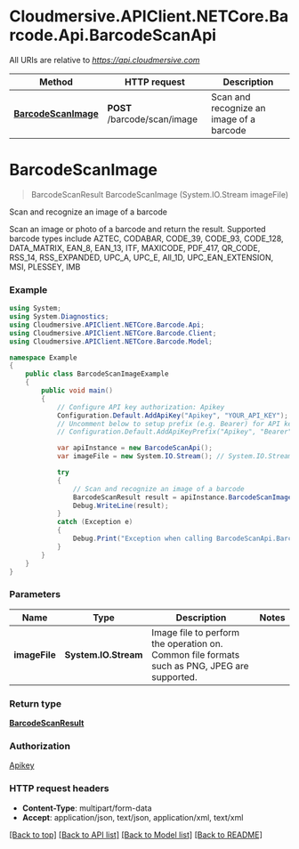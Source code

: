 # Cloudmersive.APIClient.NETCore.Barcode.Api.BarcodeScanApi

All URIs are relative to *https://api.cloudmersive.com*

Method | HTTP request | Description
------------- | ------------- | -------------
[**BarcodeScanImage**](BarcodeScanApi.md#barcodescanimage) | **POST** /barcode/scan/image | Scan and recognize an image of a barcode


<a name="barcodescanimage"></a>
# **BarcodeScanImage**
> BarcodeScanResult BarcodeScanImage (System.IO.Stream imageFile)

Scan and recognize an image of a barcode

Scan an image or photo of a barcode and return the result.  Supported barcode types include AZTEC, CODABAR, CODE_39, CODE_93, CODE_128, DATA_MATRIX, EAN_8, EAN_13, ITF, MAXICODE, PDF_417, QR_CODE, RSS_14, RSS_EXPANDED, UPC_A, UPC_E, All_1D, UPC_EAN_EXTENSION, MSI, PLESSEY, IMB

### Example
```csharp
using System;
using System.Diagnostics;
using Cloudmersive.APIClient.NETCore.Barcode.Api;
using Cloudmersive.APIClient.NETCore.Barcode.Client;
using Cloudmersive.APIClient.NETCore.Barcode.Model;

namespace Example
{
    public class BarcodeScanImageExample
    {
        public void main()
        {
            // Configure API key authorization: Apikey
            Configuration.Default.AddApiKey("Apikey", "YOUR_API_KEY");
            // Uncomment below to setup prefix (e.g. Bearer) for API key, if needed
            // Configuration.Default.AddApiKeyPrefix("Apikey", "Bearer");

            var apiInstance = new BarcodeScanApi();
            var imageFile = new System.IO.Stream(); // System.IO.Stream | Image file to perform the operation on.  Common file formats such as PNG, JPEG are supported.

            try
            {
                // Scan and recognize an image of a barcode
                BarcodeScanResult result = apiInstance.BarcodeScanImage(imageFile);
                Debug.WriteLine(result);
            }
            catch (Exception e)
            {
                Debug.Print("Exception when calling BarcodeScanApi.BarcodeScanImage: " + e.Message );
            }
        }
    }
}
```

### Parameters

Name | Type | Description  | Notes
------------- | ------------- | ------------- | -------------
 **imageFile** | **System.IO.Stream**| Image file to perform the operation on.  Common file formats such as PNG, JPEG are supported. | 

### Return type

[**BarcodeScanResult**](BarcodeScanResult.md)

### Authorization

[Apikey](../README.md#Apikey)

### HTTP request headers

 - **Content-Type**: multipart/form-data
 - **Accept**: application/json, text/json, application/xml, text/xml

[[Back to top]](#) [[Back to API list]](../README.md#documentation-for-api-endpoints) [[Back to Model list]](../README.md#documentation-for-models) [[Back to README]](../README.md)

